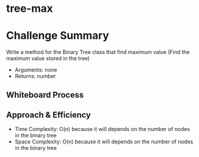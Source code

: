 # tree-max

# Challenge Summary

Write a method for the Binary Tree class that find maximum value (Find the maximum value stored in the tree)
- Arguments: none
- Returns: number

## Whiteboard Process


## Approach & Efficiency

- Time Complexity: O(n) because it will depends on the number of nodes in the binary tree 
- Space Complexity: O(n) because it will depends on the number of nodes in the binary tree 
